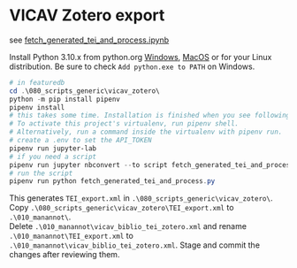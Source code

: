 # VICAV Zotero export

see [fetch_generated_tei_and_process.ipynb](fetch_generated_tei_and_process.ipynb)

Install Python 3.10.x from python.org [Windows](https://www.python.org/downloads/windows/), [MacOS](https://www.python.org/downloads/macos/) or for your Linux distribution.
Be sure to check `Add python.exe to PATH` on Windows.
 
```powershell
# in featuredb
cd .\080_scripts_generic\vicav_zotero\
python -m pip install pipenv
pipenv install
# this takes some time. Installation is finished when you see following two lines
# To activate this project's virtualenv, run pipenv shell.
# Alternatively, run a command inside the virtualenv with pipenv run.
# create a .env to set the API_TOKEN
pipenv run jupyter-lab
# if you need a script
pipenv run jupyter nbconvert --to script fetch_generated_tei_and_process.ipynb
# run the script
pipenv run python fetch_generated_tei_and_process.py
```

This generates `TEI_export.xml` in `.\080_scripts_generic\vicav_zotero\`.  
Copy `.\080_scripts_generic\vicav_zotero\TEI_export.xml` to `.\010_manannot\`.  
Delete `.\010_manannot\vicav_biblio_tei_zotero.xml` and rename `.\010_manannot\TEI_export.xml` to `.\010_manannot\vicav_biblio_tei_zotero.xml`.
Stage and commit the changes after reviewing them.